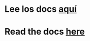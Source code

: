 # Lee los docs [aquí](https://docs.exmaster.es/amodgus/)
# Read the docs [here](https://docs.exmaster.es/amodgus/)
